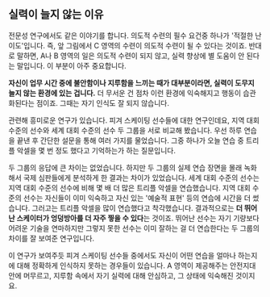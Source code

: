 ## 실력이 늘지 않는 이유
전문성 연구에서도 같은 이야기를 합니다. 의도적 수련의 필수 요건중 하나가 '적절한 난이도'입니다. 즉, 앞 그림에서 C 영역의 수련이 의도적 수련이 될 수 있다는 것이죠. 반대로 말하면, A나 B 영역의 일은 의도적 수련이 되지 않고, 실력 향상에 별 도움이 안 된다는 말입니다. 이 부분이 아주 중요합니다.

**자신이 업무 시간 중에 불안함이나 지루함을 느끼는 때가 대부분이라면, 실력이 도무지 늘지 않는 환경에 있는 겁니다.** 더 무서운 건 점차 이런 환경에 익숙해지고 행동이 습관화된다는 점이죠. 그때는 자기 인식도 잘 되지 않습니다.

관련해 흥미로운 연구가 있습니다. 피겨 스케이팅 선수들에 대한 연구인데요, 지역 대회 수준의 선수와 세계 대회 수준의 선수 두 그룹을 서로 비교해 봤습니다. 우선 하루 연습을 끝낸 후 간단한 설문을 통해 여러 가지를 물었습니다. 그중 하나가 오늘 연습 중 트리플 악셀을 몇 번 정도 했다고 기억하는가 하는 질문입니다.

두 그룹의 응답에 큰 차이는 없었습니다. 하지만 두 그룹의 실제 연습 장면을 몰래 녹화해서 국제 심판들에게 분석하게 한 결과는 차이가 있었습니다. 세계 대회 수준의 선수는 지역 대회 수준의 선수에 비해 몇 배 더 많은 트리플 악셀을 연습했습니다. 지역 대회 수준의 선수는 자신들이 이미 익숙하고 자신 있는 '예술적 표현' 등의 연습에 시간을 더 썼습니다. 그러고는 트리플 악셀을 많이 연습했다고 착각했습니다. 결과적으로는 **더 뛰어난 스케이터가 엉덩방아를 더 자주 찧을 수 있다**는 것이죠. 뛰어난 선수는 자기 기량보다 어려운 기술을 연마하지만 그렇지 못한 선수는 이미 잘하는 걸 더 연습한다는 두 그룹의 차이를 잘 보여준 연구입니다.

이 연구가 보여주듯 피겨 스케이팅 선수들 중에서도 자신이 어떤 연습을 얼마나 하는지에 대해 정확하게 인식하지 못하는 경우들이 있습니다. A 영역이 제공해주는 안전지대 안에 머무르고, 지루함 속에서 자기 실력에 대해 안심하고, 그 상태에 익숙해진 것이지요.